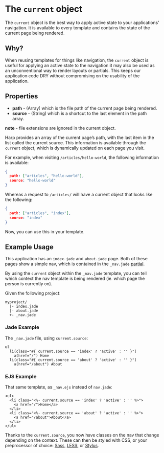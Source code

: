 # The `current` object

The `current` object is the best way to apply active state to your applications’ navigation. It is available to every template and contains the state of the current page being rendered.

## Why?

When reusing templates for things like navigation, the `current` object is useful for applying an active state to the navigation it may also be used as an unconventional way to render layouts or partials. This keeps our application code DRY without compromising on the usability of the application.

## Properties

- **path** - (Array) which is the file path of the current page being rendered.
- **source** - (String) which is a shortcut to the last element in the path array.

**note** - file extensions are ignored in the current object.

Harp provides an array of the current page’s path, with the last item in the list called the current source. This information is available through the `current` object, which is dynamically updated on each page you visit.

For example, when visiting `/articles/hello-world`, the following information is available:

```json
{
  path: ["articles", "hello-world"],
  source: "hello-world"
}
```

Whereas a request to `/articles/` will have a current object that looks like the following:

```json
{
  path: ["articles", "index"],
  source: "index"
}
```

Now, you can use this in your template.

## Example Usage

This application has an `index.jade` and `about.jade` page. Both of these pages show a simple nav, which is contained in the `_nav.jade` [partial](partial).

By using the `current` object within the `_nav.jade` template, you can tell which context the nav template is being rendered (ie. which page the person is currently on).

Given the following project:

```
myproject/
  |- index.jade
  |- about.jade
  +- _nav.jade
```

### Jade Example

The `_nav.jade` file, using `current.source`:

```jade
ul
  li(class="#{ current.source == 'index' ? 'active' : '' }")
    a(href="/") Home
  li(class="#{ current.source == 'about' ? 'active' : '' }")
    a(href="/about") About
```

### EJS Example

That same template, as `_nav.ejs` instead of `nav.jade`:

```ejs
<ul>
  <li class="<%- current.source == 'index' ? 'active' : '' %>">
    <a href="/">Home</a>
  </li>
  <li class="<%- current.source == 'about' ? 'active' : '' %>">
    <a href="/about">About</a>
  </li>
</ul>
```

Thanks to the `current.source`, you now have classes on the nav that change depending on the context. These can then be styled with CSS, or your preprocessor of choice: [Sass](sass), [LESS](less), or [Stylus](stylus).
